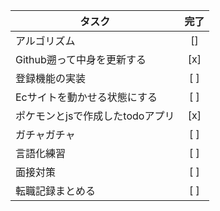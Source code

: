 | タスク                     | 完了 |
|----------------------------|:----:|
| アルゴリズム               | []  |
| Github遡って中身を更新する | [x]  |
| 登録機能の実装             | [ ]  |
| Ecサイトを動かせる状態にする| [ ]  |
| ポケモンとjsで作成したtodoアプリ | [x]  |
| ガチャガチャ               | [ ]  |
| 言語化練習                 | [ ]  |
| 面接対策                   | [ ]  |
| 転職記録まとめる           | [ ]  |




